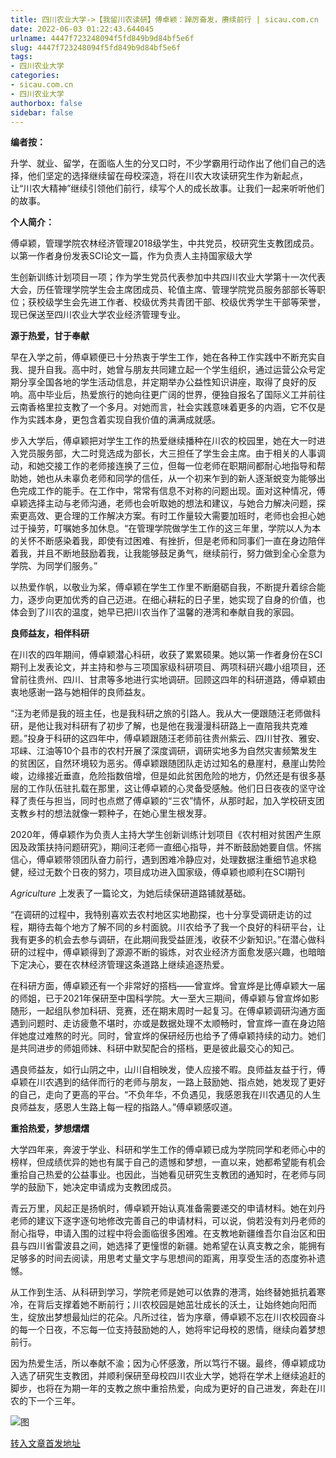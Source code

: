 ```yaml
---
title: 四川农业大学->【我留川农读研】傅卓颖：踔厉奋发，赓续前行 | sicau.com.cn
date: 2022-06-03 01:22:43.644045
urlname: 4447f723248094f5fd849b9d84bf5e6f
slug: 4447f723248094f5fd849b9d84bf5e6f
tags: 
- 四川农业大学
categories:
- sicau.com.cn
- 四川农业大学
authorbox: false
sidebar: false
---
```

**编者按：**

升学、就业、留学，在面临人生的分叉口时，不少学霸用行动作出了他们自己的选择，他们坚定的选择继续留在母校深造，将在川农大攻读研究生作为新起点，让“川农大精神”继续引领他们前行，续写个人的成长故事。让我们一起来听听他们的故事。

**个人简介：**

傅卓颖，管理学院农林经济管理2018级学生，中共党员，校研究生支教团成员。以第一作者身份发表SCI论文一篇，作为负责人主持国家级大学
<!--more-->
生创新训练计划项目一项；作为学生党员代表参加中共四川农业大学第十一次代表大会，历任管理学院学生会主席团成员、轮值主席、管理学院党员服务部部长等职位；获校级学生会先进工作者、校级优秀共青团干部、校级优秀学生干部等荣誉，现已保送至四川农业大学农业经济管理专业。  

**源于热爱，甘于奉献**

早在入学之前，傅卓颖便已十分热衷于学生工作，她在各种工作实践中不断充实自我、提升自我。高中时，她曾与朋友共同建立起一个学生组织，通过运营公众号定期分享全国各地的学生活动信息，并定期举办公益性知识讲座，取得了良好的反响。高中毕业后，热爱旅行的她向往更广阔的世界，便独自报名了国际义工并前往云南香格里拉支教了一个多月。对她而言，社会实践意味着更多的内涵，它不仅是作为实践本身，更包含着实现自我价值的满满成就感。

步入大学后，傅卓颖把对学生工作的热爱继续播种在川农的校园里，她在大一时进入党员服务部，大二时竞选成为部长，大三担任了学生会主席。由于相关的人事调动，和她交接工作的老师接连换了三位，但每一位老师在职期间都耐心地指导和帮助她，她也从未辜负老师和同学的信任，从一个初来乍到的新人逐渐蜕变为能够出色完成工作的能手。在工作中，常常有信息不对称的问题出现。面对这种情况，傅卓颖选择主动与老师沟通，老师也会听取她的想法和建议，与她合力解决问题，探索更高效、更合理的工作解决方案。有时工作量较大需要加班时，老师也会担心她过于操劳，叮嘱她多加休息。“在管理学院做学生工作的这三年里，学院以人为本的关怀不断感染着我，即使有过困难、有挫折，但是老师和同事们一直在身边陪伴着我，并且不断地鼓励着我，让我能够鼓足勇气，继续前行，努力做到全心全意为学院、为同学们服务。”

以热爱作帆，以敬业为桨，傅卓颖在学生工作里不断磨砺自我，不断提升着综合能力，逐步向更加优秀的自己迈进。在细心耕耘的日子里，她实现了自身的价值，也体会到了川农的温度，她早已把川农当作了温馨的港湾和奉献自我的家园。

**良师益友，相伴科研**

在川农的四年期间，傅卓颖潜心科研，收获了累累硕果。她以第一作者身份在SCI期刊上发表论文，并主持和参与三项国家级科研项目、两项科研兴趣小组项目，还曾前往贵州、四川、甘肃等多地进行实地调研。回顾这四年的科研道路，傅卓颖由衷地感谢一路与她相伴的良师益友。

“汪为老师是我的班主任，也是我科研之旅的引路人。我从大一便跟随汪老师做科研，是他让我对科研有了初步了解，也是他在我漫漫科研路上一直陪我共克难题。”投身于科研的这四年中，傅卓颖跟随汪老师前往贵州紫云、四川甘孜、雅安、邛崃、江油等10个县市的农村开展了深度调研，调研实地多为自然灾害频繁发生的贫困区，自然环境较为恶劣。傅卓颖跟随团队走访过知名的悬崖村，悬崖山势险峻，边缘接近垂直，危险指数倍增，但是如此贫困危险的地方，仍然还是有很多基层的工作队伍驻扎载在那里，这让傅卓颖的心灵备受感触。他们日日夜夜的坚守诠释了责任与担当，同时也点燃了傅卓颖的“三农”情怀，从那时起，加入学校研支团支教乡村的想法就像一颗种子，在她心里生根发芽。

2020年，傅卓颖作为负责人主持大学生创新训练计划项目《农村相对贫困产生原因及政策扶持问题研究》，期间汪老师一直细心指导，并不断鼓励她要自信。怀揣信心，傅卓颖带领团队奋力前行，遇到困难冷静应对，处理数据注重细节追求稳健，经过无数个日夜的努力，项目成功进入国家级，傅卓颖也顺利在SCI期刊

_Agriculture_ 上发表了一篇论文，为她后续保研道路铺就基础。

“在调研的过程中，我特别喜欢去农村地区实地勘探，也十分享受调研走访的过程，期待去每个地方了解不同的乡村面貌。川农给予了我一个良好的科研平台，让我有更多的机会去参与调研，在此期间我受益匪浅，收获不少新知识。”在潜心做科研的过程中，傅卓颖得到了源源不断的锻炼，对农业经济方面愈发感兴趣，也暗暗下定决心，要在农林经济管理这条道路上继续追逐热爱。

在科研方面，傅卓颖还有一个非常好的搭档——曾宣烨。曾宣烨是比傅卓颖大一届的师姐，已于2021年保研至中国科学院。大一至大三期间，傅卓颖与曾宣烨如影随形，一起组队参加科研、竞赛，还在期末周时一起复习。在傅卓颖调研沟通方面遇到问题时、走访疲惫不堪时，亦或是数据处理不太顺畅时，曾宣烨一直在身边陪伴她度过难熬的时光。同时，曾宣烨的保研经历也给予了傅卓颖持续的动力。她们是共同进步的师姐师妹、科研中默契配合的搭档，更是彼此最交心的知己。

遇良师益友，如行山阴之中，山川自相映发，使人应接不暇。良师益友益于行，傅卓颖在川农遇到的结伴而行的老师与朋友，一路上鼓励她、指点她，她发现了更好的自己，走向了更高的平台。“不负年华，不负遇见，我感恩我在川农遇见的人生良师益友，感恩人生路上每一程的指路人。”傅卓颖感叹道。

**重拾热爱，梦想熠熠**

大学四年来，奔波于学业、科研和学生工作的傅卓颖已成为学院同学和老师心中的榜样，但成绩优异的她也有属于自己的遗憾和梦想，一直以来，她都希望能有机会重拾自己热爱的公益事业。也因此，当她看见研究生支教团的通知时，在老师与同学的鼓励下，她决定申请成为支教团成员。

青云万里，风起正是扬帆时，傅卓颖开始认真准备需要递交的申请材料。她在刘丹老师的建议下逐字逐句地修改完善自己的申请材料，可以说，倘若没有刘丹老师的耐心指导，申请入围的过程中将会面临很多困难。在支教地新疆维吾尔自治区和田县与四川省雷波县之间，她选择了更憧憬的新疆。她希望在认真支教之余，能拥有足够多的时间去阅读，用思考丈量文字与思想间的距离，用享受生活的态度弥补遗憾。

从工作到生活、从科研到学习，学院老师是她可以依靠的港湾，始终替她抵抗着寒冷，在背后支撑着她不断前行；川农校园是她茁壮成长的沃土，让始终她向阳而生，绽放出梦想最灿烂的花朵。凡所过往，皆为序章，傅卓颖不忘在川农校园奋斗的每一个日夜，不忘每一位支持鼓励她的人，她将牢记母校的恩情，继续向着梦想前行。

因为热爱生活，所以奉献不渝；因为心怀感激，所以笃行不辍。最终，傅卓颖成功入选了研究生支教团，并顺利保研至母校四川农业大学，她将在学术上继续追赶的脚步，也将在为期一年的支教之旅中重拾热爱，向成为更好的自己进发，奔赴在川农的下一个三年。

![图](https://news.sicau.edu.cn/__local/A/C8/55/64B5C01F9AC71D771C60A5DA864_58AB523C_329D9.png)

[转入文章首发地址](https://news.sicau.edu.cn/info/1078/68122.htm)